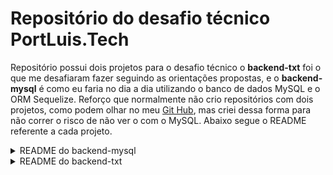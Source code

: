 # Repositório do desafio técnico PortLuis.Tech

Repositório possui dois projetos para o desafio técnico o **backend-txt** foi o que me desafiaram fazer seguindo as orientações propostas, e o **backend-mysql** é como eu faria no dia a dia utilizando o banco de dados MySQL e o ORM Sequelize. Reforço que normalmente não crio repositórios com dois projetos, como podem olhar no meu [Git Hub][Git Hub-url], mas criei dessa forma para não correr o risco de não ver o com o MySQL. Abaixo segue o README referente a cada projeto.

<details>

  <summary>README do backend-mysql</summary>

# backend-mysql

 Repositório possuí projeto desenvolvido para o desafio técnico **PortLuis.tech**, abordando conceitos de `API REST` com CRUD completo utilizando arquitetura Model-Service-Controller (`MSC`), princípios de `POO` e `SOLID`, utilizando `JavaScript`, `express.js`, banco de dados relacional `MySQL`, ORM `Sequelize`, e `docker` para conteinerização.
 Para testes foram usados testes via `Mocha`, `Chai`, `Sinon`.

## Informações adicionais

- Projeto possui ideia de como eu faria a proposta passada, mas utilizando banco de dados MySQL ao invés de arquivos de texto. Reforço que segui o máximo possível o projeto original, mas que se fosse livre, criaria mais tabelas e mais relações para uma melhor organização e padronização.
- Projeto realizado em `JavaScript(es6)`;
- Para testes foram utilizados `Jest`, `Mocha`, `Chai` e `Sinon`;
- Para organização e padronização foi utilizado o `ESLint`;
- Para utilizar o MySQL foi utilizado docker para conteinerização do mesmo;
- Para validação foi utilizado o módulo Node.js [`Joi`](https://joi.dev/api/?v=17.9.1);
- Utilizei o modulo `fs` em sua versão assíncrona para não ter nenhum tipo de atraso na resposta. Coloquei uma resposta e uma criação de arquivo conforme a proposta inicial;
- Foi utilizadoCommonJS ao invés de ES6, por conta do Sequelize, funciona com uma melhor organização.

## Linguagens e ferramentas usadas

[![Git][Git-logo]][Git-url]
[![ESLint][ESLint-logo]][ESLint-url]
[![JavaScript][JavaScript-logo]][JavaScript-url]
[![NodeJS][NodeJS-logo]][NodeJS-url]
[![Jest][Jest-logo]][Jest-url]
[![Mocha][Mocha-logo]][Mocha-url]
[![Chai][Chai-logo]][Chai-url]
[![Sinon][Sinon-logo]][Sinon-url]
[![Express][Express-logo]][Express-url]
[![Docker][Docker-logo]][Docker-url]
[![MySQL][MySQL-logo]][MySQL-url]
[![Sequelize][Sequelize-logo]][Sequelize-url]
[![Solid][Solid-logo]][Solid-url]
[![Nodemon][Nodemon-logo]][Nodemon-url]
[![.ENV][.ENV-logo]][.ENV-url]
[![AJV][AJV-logo]][AJV-url]

## O que foi desenvolvido

Neste projeto, implementei uma API REST com CRUD, na qual é possível cadastrar notas e pedidos e resgatar notas, pedidos e itens pendentes.

## Instruções para instalar e rodar

1. Clone o repo:

    ```bash
    git clone git@github.com:Ludson96/desafio-portlouis-tech.git
    ```

1. Entre na pasta do repositório que você acabou de clonar:

    ```bash
    cd desafio-portlouis-tech/backend-mysql/
    ```

1. Instale as dependências:

    ```bash
    npm install
    ```

1. Caso queira não tenha mysql instalado tem um arquivo `docker-compose.yml` que conteineriza o mysql, para utiliza-lo basta executar o comando abaixo (ele executa na porta padrão 3306, caso tenha instalado localmente pode ter conflito):

    ```bash
    docker-compose up -d 
    ```

1. Existe um arquivo `.env.example`, você deve preencher ele para configuração do seu mysql com o database, só basta alterar a senha (password), para a senha do seu mysql e caso esteja usando o docker-compose a senha já está informada:

1. Caso queira rodar os testes utilize o comando:

    ```bash
    npm test ou npm test <nome do arquivo de teste>
    ```

1. Utilize algum cliente de teste de API, eu utilizei o [Thunder Client](https://www.thunderclient.com/)

1. Será criado 4 arquivos de texto na pasta `src/database/data`:

- `allNotas.txt` - arquivo com todas as notas;
- `allPedidos.txt` - arquivo com todos os pedidos;
- `pedidosPendentes.txt` - arquivo final com pedidos pendentes, esse é o arquivo final e o **objetivo da aplicação**.

  </details>

  <details>

  <summary>README do backend-txt</summary>

# backend-txt

 Repositório possuí projeto desenvolvido para o desafio técnico **PortLuis.tech**, abordando conceitos de `JavaScript`, `es6`, testes com `Node.js` e módulos.

## Informações adicionais

- Projeto realizado em `JavaScript(es6)`;
- Para testes foram utilizados o `Jest`;
- Para organização e padronização foi utilizado o `ESLint`;
- Para validação foi utilizado o módulo Node.js [`Joi`](https://joi.dev/api/?v=17.9.1);
- Utilizei o modulo `fs` em sua versão síncrona. No entanto, a versão síncrona do fs é mais simples de usar em casos em que não é necessário lidar com um grande volume de operações de leitura/escrita de arquivos, visando um melhor entendimento do código. E por isso ela foi escolhida.

## Linguagens e ferramentas usadas

[![Git][Git-logo]][Git-url]
[![ESLint][ESLint-logo]][ESLint-url]
[![JavaScript][JavaScript-logo]][JavaScript-url]
[![NodeJS][NodeJS-logo]][NodeJS-url]
[![Jest][Jest-logo]][Jest-url]

## O que foi desenvolvido

Neste projeto, implementei um programa cuja execução cruza pedidos e notas gerando uma listagem de pedidos pendentes.

## Instruções para instalar e rodar

1. Clone o repo:

    ```bash
    git clone git@github.com:Ludson96/desafio-portlouis-tech.git
    ```

1. Entre na pasta do repositório que você acabou de clonar:

    ```bash
    cd desafio-portlouis-tech/backend-txt/
    ```

1. Instale as dependências:

    ```bash
    npm install
    ```

1. Caso queira rodar os testes utilize o comando (o console.error é para melhor visualização):

    ```bash
    npm test ou npm test <nome do arquivo de teste>
    ```

1. Inicie a aplicação com o comando:

    ```bash
    npm start
    ```

1. Será criado 4 arquivos de texto, sendo eles:

- `allNotas.txt` - arquivo com todas as notas;
- `allPedidos.txt` - arquivo com todos os pedidos;
- `itensPendentes.txt` - arquivo com itensPendentes;
- `pedidosPendentes.txt` - arquivo final com pedidos pendentes, esse é o arquivo final e o **objetivo da aplicação**.

</details>

[Git Hub-url]: https://github.com/Ludson96
[Git-logo]: https://img.shields.io/badge/git-%23F05033.svg?style=for-the-badge&logo=git&logoColor=white
[Git-url]: https://git-scm.com
[ESLint-logo]: https://img.shields.io/badge/ESLint-4B3263?style=for-the-badge&logo=eslint&logoColor=white
[ESLint-url]: https://eslint.org/
[JavaScript-logo]: https://img.shields.io/badge/javascript-%23323330.svg?style=for-the-badge&logo=javascript&logoColor=%23F7DF1E
[JavaScript-url]: https://www.javascript.com/
[NodeJS-logo]: https://img.shields.io/badge/node.js-6DA55F?style=for-the-badge&logo=node.js&logoColor=white
[NodeJS-url]: https://nodejs.org/en
[Jest-logo]: https://img.shields.io/badge/-jest-%23C21325?style=for-the-badge&logo=jest&logoColor=white
[Jest-url]: https://jestjs.io
[.ENV-logo]: https://img.shields.io/badge/.ENV-ECD53F?logo=dotenv&logoColor=000&style=for-the-badge
[.ENV-url]: https://www.npmjs.com/package/dotenv
[Docker-logo]: https://img.shields.io/badge/docker-%230db7ed.svg?style=for-the-badge&logo=docker&logoColor=white
[Docker-url]: https://www.docker.com
[MySQL-logo]: https://img.shields.io/badge/mysql-%2300f.svg?style=for-the-badge&logo=mysql&logoColor=white
[MySQL-url]: https://www.mysql.com
[Sequelize-logo]: https://img.shields.io/badge/Sequelize-52B0E7?style=for-the-badge&logo=Sequelize&logoColor=white
[Sequelize-url]: https://sequelize.org
[Express-logo]: https://img.shields.io/badge/express.js-%23404d59.svg?style=for-the-badge&logo=express&logoColor=%2361DAFB
[Express-url]: https://expressjs.com
[Mocha-logo]: https://img.shields.io/badge/-mocha-%238D6748?style=for-the-badge&logo=mocha&logoColor=white
[Mocha-url]: https://mochajs.org
[Nodemon-logo]: https://img.shields.io/badge/Nodemon-76D04B?logo=nodemon&logoColor=fff&style=for-the-badge
[Nodemon-url]: https://www.npmjs.com/package/nodemon
[Chai-logo]: https://img.shields.io/badge/Chai-A30701?logo=chai&logoColor=fff&style=for-the-badge
[Chai-url]: https://www.chaijs.com
[Solid-url]: https://pt.wikipedia.org/wiki/SOLID
[Solid-logo]: https://img.shields.io/badge/Solid-2c4f7c?style=for-the-badge&logo=solid&logoColor=c8c9cb
[Sinon-logo]: https://img.shields.io/badge/sinon.js-323330?style=for-the-badge&logo=sinon
[Sinon-url]: https://www.npmjs.com/package/sinon
[AJV-logo]: https://img.shields.io/badge/Ajv-23C8D2.svg?style=for-the-badge&logo=Ajv&logoColor=white
[AJV-url]: https://ajv.js.org/
